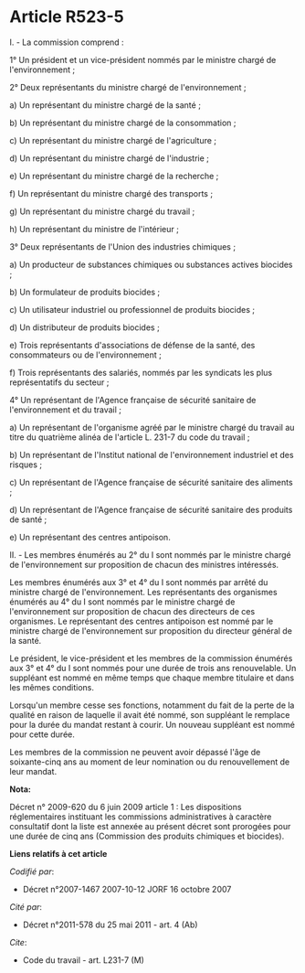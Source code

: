 # Article R523-5

I. - La commission comprend :

1° Un président et un vice-président nommés par le ministre chargé de l'environnement ;

2° Deux représentants du ministre chargé de l'environnement ;

a) Un représentant du ministre chargé de la santé ;

b) Un représentant du ministre chargé de la consommation ;

c) Un représentant du ministre chargé de l'agriculture ;

d) Un représentant du ministre chargé de l'industrie ;

e) Un représentant du ministre chargé de la recherche ;

f) Un représentant du ministre chargé des transports ;

g) Un représentant du ministre chargé du travail ;

h) Un représentant du ministre de l'intérieur ;

3° Deux représentants de l'Union des industries chimiques ;

a) Un producteur de substances chimiques ou substances actives biocides ;

b) Un formulateur de produits biocides ;

c) Un utilisateur industriel ou professionnel de produits biocides ;

d) Un distributeur de produits biocides ;

e) Trois représentants d'associations de défense de la santé, des consommateurs ou de l'environnement ;

f) Trois représentants des salariés, nommés par les syndicats les plus représentatifs du secteur ;

4° Un représentant de l'Agence française de sécurité sanitaire de l'environnement et du travail ;

a) Un représentant de l'organisme agréé par le ministre chargé du travail au titre du quatrième alinéa de l'article L. 231-7
du code du travail ;

b) Un représentant de l'Institut national de l'environnement industriel et des risques ;

c) Un représentant de l'Agence française de sécurité sanitaire des aliments ;

d) Un représentant de l'Agence française de sécurité sanitaire des produits de santé ;

e) Un représentant des centres antipoison.

II. - Les membres énumérés au 2° du I sont nommés par le ministre chargé de l'environnement sur proposition de chacun des
ministres intéressés.

Les membres énumérés aux 3° et 4° du I sont nommés par arrêté du ministre chargé de l'environnement. Les représentants des
organismes énumérés au 4° du I sont nommés par le ministre chargé de l'environnement sur proposition de chacun des directeurs
de ces organismes. Le représentant des centres antipoison est nommé par le ministre chargé de l'environnement sur proposition
du directeur général de la santé.

Le président, le vice-président et les membres de la commission énumérés aux 3° et 4° du I sont nommés pour une durée de
trois ans renouvelable. Un suppléant est nommé en même temps que chaque membre titulaire et dans les mêmes conditions.

Lorsqu'un membre cesse ses fonctions, notamment du fait de la perte de la qualité en raison de laquelle il avait été nommé,
son suppléant le remplace pour la durée du mandat restant à courir. Un nouveau suppléant est nommé pour cette durée.

Les membres de la commission ne peuvent avoir dépassé l'âge de soixante-cinq ans au moment de leur nomination ou du
renouvellement de leur mandat.

**Nota:**

Décret n° 2009-620 du 6 juin 2009 article 1 : Les dispositions réglementaires instituant les commissions administratives à
caractère consultatif dont la liste est annexée au présent décret sont prorogées pour une durée de cinq ans (Commission des
produits chimiques et biocides).

**Liens relatifs à cet article**

_Codifié par_:

  - Décret n°2007-1467 2007-10-12 JORF 16 octobre 2007

_Cité par_:

  - Décret n°2011-578 du 25 mai 2011 - art. 4 (Ab)

_Cite_:

  - Code du travail - art. L231-7 (M)
